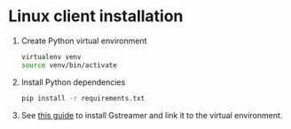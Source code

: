 # Linux client installation
1. Create Python virtual environment
    ```sh
    virtualenv venv
    source venv/bin/activate
    ```
1. Install Python dependencies
    ```sh
    pip install -r requirements.txt
    ```
1. See [this guide](https://github.com/robot-uprising-hq/ai-backend-connector/blob/master/docs/Gstreamer-Install.md) to install Gstreamer and link it to the virtual environment.
